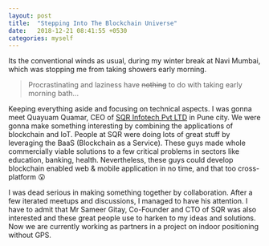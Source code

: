 ```yaml
---
layout: post
title:  "Stepping Into The Blockchain Universe"
date:   2018-12-21 08:41:55 +0530
categories: myself
---
```


 Its the conventional winds as usual, during my winter break at Navi Mumbai, which was stopping me from taking showers early morning.

> Procrastinating and laziness have ~~nothing~~ to do with taking early morning bath...

Keeping everything aside and focusing on technical aspects. I was gonna meet Quayuam Quamar, CEO of  [SQR Infotech Pvt LTD](http://sqrinfotech.com) in Pune city. We were gonna make something interesting by combining the applications of blockchain and IoT. People at SQR were doing lots of great stuff by leveraging the BaaS (Blockchain as a Service). These guys made whole commercially viable solutions to a few critical problems in sectors like education, banking, health. Nevertheless, these guys could develop blockchain enabled web & mobile application in no time, and that too cross-platform 😮

I was dead serious in making something together by collaboration. After a few iterated meetups and discussions, I managed to have his attention. I have to admit that Mr Sameer Gitay, Co-Founder and CTO of SQR was also interested and these great people use to harken to my ideas and solutions. Now we are currently working as partners in a project on indoor positioning without GPS.
